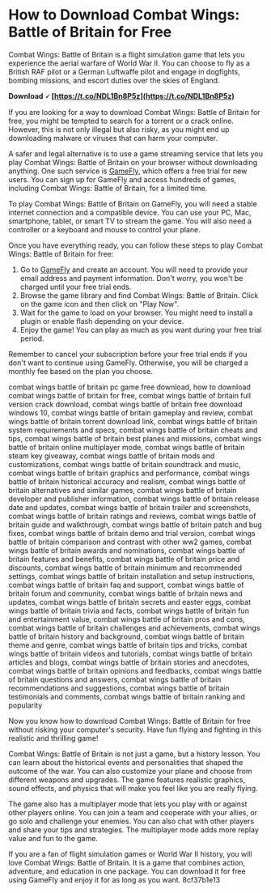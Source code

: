 
 
# How to Download Combat Wings: Battle of Britain for Free
 
Combat Wings: Battle of Britain is a flight simulation game that lets you experience the aerial warfare of World War II. You can choose to fly as a British RAF pilot or a German Luftwaffe pilot and engage in dogfights, bombing missions, and escort duties over the skies of England.
 
**Download 🗸 [https://t.co/NDL1Bn8P5z](https://t.co/NDL1Bn8P5z)**


 
If you are looking for a way to download Combat Wings: Battle of Britain for free, you might be tempted to search for a torrent or a crack online. However, this is not only illegal but also risky, as you might end up downloading malware or viruses that can harm your computer.
 
A safer and legal alternative is to use a game streaming service that lets you play Combat Wings: Battle of Britain on your browser without downloading anything. One such service is [GameFly](https://www.gamefly.com/), which offers a free trial for new users. You can sign up for GameFly and access hundreds of games, including Combat Wings: Battle of Britain, for a limited time.
 
To play Combat Wings: Battle of Britain on GameFly, you will need a stable internet connection and a compatible device. You can use your PC, Mac, smartphone, tablet, or smart TV to stream the game. You will also need a controller or a keyboard and mouse to control your plane.
 
Once you have everything ready, you can follow these steps to play Combat Wings: Battle of Britain for free:
 
1. Go to [GameFly](https://www.gamefly.com/) and create an account. You will need to provide your email address and payment information. Don't worry, you won't be charged until your free trial ends.
2. Browse the game library and find Combat Wings: Battle of Britain. Click on the game icon and then click on "Play Now".
3. Wait for the game to load on your browser. You might need to install a plugin or enable flash depending on your device.
4. Enjoy the game! You can play as much as you want during your free trial period.

Remember to cancel your subscription before your free trial ends if you don't want to continue using GameFly. Otherwise, you will be charged a monthly fee based on the plan you choose.
 
combat wings battle of britain pc game free download,  how to download combat wings battle of britain for free,  combat wings battle of britain full version crack download,  combat wings battle of britain free download windows 10,  combat wings battle of britain gameplay and review,  combat wings battle of britain torrent download link,  combat wings battle of britain system requirements and specs,  combat wings battle of britain cheats and tips,  combat wings battle of britain best planes and missions,  combat wings battle of britain online multiplayer mode,  combat wings battle of britain steam key giveaway,  combat wings battle of britain mods and customizations,  combat wings battle of britain soundtrack and music,  combat wings battle of britain graphics and performance,  combat wings battle of britain historical accuracy and realism,  combat wings battle of britain alternatives and similar games,  combat wings battle of britain developer and publisher information,  combat wings battle of britain release date and updates,  combat wings battle of britain trailer and screenshots,  combat wings battle of britain ratings and reviews,  combat wings battle of britain guide and walkthrough,  combat wings battle of britain patch and bug fixes,  combat wings battle of britain demo and trial version,  combat wings battle of britain comparison and contrast with other ww2 games,  combat wings battle of britain awards and nominations,  combat wings battle of britain features and benefits,  combat wings battle of britain price and discounts,  combat wings battle of britain minimum and recommended settings,  combat wings battle of britain installation and setup instructions,  combat wings battle of britain faq and support,  combat wings battle of britain forum and community,  combat wings battle of britain news and updates,  combat wings battle of britain secrets and easter eggs,  combat wings battle of britain trivia and facts,  combat wings battle of britain fun and entertainment value,  combat wings battle of britain pros and cons,  combat wings battle of britain challenges and achievements,  combat wings battle of britain history and background,  combat wings battle of britain theme and genre,  combat wings battle of britain tips and tricks,  combat wings battle of britain videos and tutorials,  combat wings battle of britain articles and blogs,  combat wings battle of britain stories and anecdotes,  combat wings battle of britain opinions and feedbacks,  combat wings battle of britain questions and answers,  combat wings battle of britain recommendations and suggestions,  combat wings battle of britain testimonials and comments,  combat wings battle of britain ranking and popularity
 
Now you know how to download Combat Wings: Battle of Britain for free without risking your computer's security. Have fun flying and fighting in this realistic and thrilling game!
  
Combat Wings: Battle of Britain is not just a game, but a history lesson. You can learn about the historical events and personalities that shaped the outcome of the war. You can also customize your plane and choose from different weapons and upgrades. The game features realistic graphics, sound effects, and physics that will make you feel like you are really flying.
 
The game also has a multiplayer mode that lets you play with or against other players online. You can join a team and cooperate with your allies, or go solo and challenge your enemies. You can also chat with other players and share your tips and strategies. The multiplayer mode adds more replay value and fun to the game.
 
If you are a fan of flight simulation games or World War II history, you will love Combat Wings: Battle of Britain. It is a game that combines action, adventure, and education in one package. You can download it for free using GameFly and enjoy it for as long as you want.
 8cf37b1e13
 
